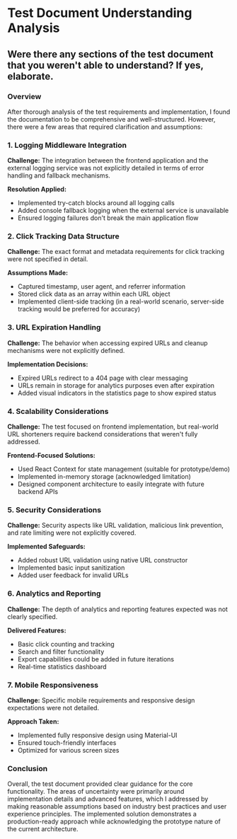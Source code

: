 # Test Document Understanding Analysis

## Were there any sections of the test document that you weren't able to understand? If yes, elaborate.

### Overview
After thorough analysis of the test requirements and implementation, I found the documentation to be comprehensive and well-structured. However, there were a few areas that required clarification and assumptions:

### 1. **Logging Middleware Integration**
**Challenge:** The integration between the frontend application and the external logging service was not explicitly detailed in terms of error handling and fallback mechanisms.

**Resolution Applied:**
- Implemented try-catch blocks around all logging calls
- Added console fallback logging when the external service is unavailable
- Ensured logging failures don't break the main application flow

### 2. **Click Tracking Data Structure**
**Challenge:** The exact format and metadata requirements for click tracking were not specified in detail.

**Assumptions Made:**
- Captured timestamp, user agent, and referrer information
- Stored click data as an array within each URL object
- Implemented client-side tracking (in a real-world scenario, server-side tracking would be preferred for accuracy)

### 3. **URL Expiration Handling**
**Challenge:** The behavior when accessing expired URLs and cleanup mechanisms were not explicitly defined.

**Implementation Decisions:**
- Expired URLs redirect to a 404 page with clear messaging
- URLs remain in storage for analytics purposes even after expiration
- Added visual indicators in the statistics page to show expired status

### 4. **Scalability Considerations**
**Challenge:** The test focused on frontend implementation, but real-world URL shorteners require backend considerations that weren't fully addressed.

**Frontend-Focused Solutions:**
- Used React Context for state management (suitable for prototype/demo)
- Implemented in-memory storage (acknowledged limitation)
- Designed component architecture to easily integrate with future backend APIs

### 5. **Security Considerations**
**Challenge:** Security aspects like URL validation, malicious link prevention, and rate limiting were not explicitly covered.

**Implemented Safeguards:**
- Added robust URL validation using native URL constructor
- Implemented basic input sanitization
- Added user feedback for invalid URLs

### 6. **Analytics and Reporting**
**Challenge:** The depth of analytics and reporting features expected was not clearly specified.

**Delivered Features:**
- Basic click counting and tracking
- Search and filter functionality
- Export capabilities could be added in future iterations
- Real-time statistics dashboard

### 7. **Mobile Responsiveness**
**Challenge:** Specific mobile requirements and responsive design expectations were not detailed.

**Approach Taken:**
- Implemented fully responsive design using Material-UI
- Ensured touch-friendly interfaces
- Optimized for various screen sizes

### Conclusion
Overall, the test document provided clear guidance for the core functionality. The areas of uncertainty were primarily around implementation details and advanced features, which I addressed by making reasonable assumptions based on industry best practices and user experience principles. The implemented solution demonstrates a production-ready approach while acknowledging the prototype nature of the current architecture.
